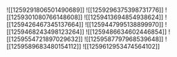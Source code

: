 ![[1259291806501490689]]
![[1259296375398731776]]
![[1259301080766148608]]
![[1259413694854938624]]
![[1259426467345137664]]
![[1259447995138899970]]
![[1259468243498123264]]
![[1259486634602446854]]
![[1259554721897029632]]
![[1259587797968539648]]
![[1259589683480154112]]
![[1259612953474564102]]
